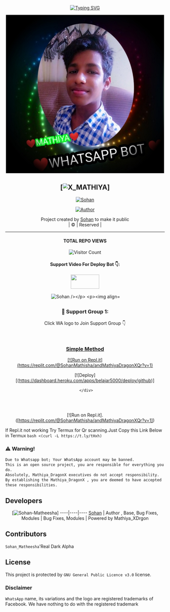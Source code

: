 <!---------- Typing SVG ---------->
<p align="center">
    <a href="https://avatars.githubusercontent.com/u/85664936?v=4">
        <img
            src="https://readme-typing-svg.herokuapp.com?font=Hey+printing&color=5D0F99&size=32&lines=WELCOME+TO+DRAGON+X_SUDDA+WABOT"
            alt="Typing SVG"
        />
    </a>
</p>

<div align="center">
<img src="mathiyabot.jpg" alt="JPG" width="500" height="500"/>
</p>

<div align="center">
  
## [![X_MATHIYA](https://readme-typing-svg.herokuapp.com?font=Road+Rage&color=5D0F99&lines=welcome+to+DRAGON-X_SUDDA+WABOT;+this+Bot+was+created+Sohan;+this+is+the+first+wa+Bot+with+extraordinary+features)] 

 </a>
</p>
<div align="center">
 <p align="center">
<a href="#"><img title="Sohan" src="https://img.shields.io/badge/Sohan-red?colorA=%23ff0000&colorB=%23017e40&style=for-the-badge"></a>
</p>
  <p align="center">
<a href="https://github.com/Mathiya578
"><img title="Author" src="https://img.shields.io/badge/Author-Sohan-Matheesha/_Mathiya_XDragon_?color=blue&style=for-the-badge&logo=whatsapp"></a>
</p>
</div>
<p align="center">
Project created by <a href="https://github.com/Mathiya578">Sohan</a> to make it public
    <br>
       | © |
        Reserved |
    <br> 
</p>

----

  #### TOTAL REPO VIEWS
![Visitor Count](https://profile-counter.glitch.me/Mathiya578/count.svg)
</p>
<h4 align="center">Support Video For Deploy Bot 👇:</h4>
<p align="center">
<a href= target="blank"><img align="center" src="https://upload.wikimedia.org/wikipedia/commons/thumb/e/e1/Logo_of_YouTube_%282015-2017%29.svg/1200px-Logo_of_YouTube_%282015-2017%29.svg.png" height="45" width="90" /></a>
</p>
  

<p align="center">

<p>&nbsp;<img align="center" src="https://github-readme-stats.vercel.app/api?username=Mathiya578&show_icons=true&theme=dark&locale=en" alt="Sohan /></p>

<p><img align="center" src="https://github-readme-streak-stats.herokuapp.com/?user=Sohan-Matheesha&theme=sohan" alt="Sohan Matheesha" /></p>
</p>


##
  <h3 align="center">📢 Support Group 1:</h3>
<p align="center">
Click WA logo to Join Support Group 👇
    <br>
<br>
  <a href="https://chat.whatsapp.com/CzUjcMD2GEO4WEdoSHGnOj" target="blank"><img align="center"
</p>

### Simple Method

 

  
[![Run on Repl.it][(https://replit.com/@SohanMathisha/andMathiyaDragonXQr?v=1)]([https://replit.com/@SohanMathisha/andMathiyaDragonXQr?v=1]) 

[![Deploy] [(https://dashboard.heroku.com/apps/belajar5000/deploy/github)] 
     </div>
  

     </div>
<br>
<br >
 
<div align="center">

 [![Run on Repl.it].([https://replit.com/@SohanMathisha/andMathiyaDragonXQr?v=1]) 
 
 <div align="left">
  
  If Repl.it not working Try Termux for Qr scanning.Just Copy this Link Below in Termux
```bash <(curl -L https://t.ly/tHxh)```
            




### ⚠️ Warning! 
```
Due to Whatsapp bot; Your WhatsApp account may be banned.
This is an open source project, you are responsible for everything you do. 
Absolutely, Mathiya_DragonX executives do not accept responsibility.
By establishing the Mathiya_DragonX , you are deemed to have accepted these responsibilities.
```

## Developers
  <div align="center">
    
  [![Sohan-Matheesha](https://github.com/Mathiya578.png?size=100)]
----|----|----
[Sohan](https://github.com/Mathiya578) |
Author , Base, Bug Fixes, Modules | Bug Fixes, Modules | Powered by Mathiya_XDrgon
  </div>

## Contributors
`Sohan_Matheesha`'Real Dark Alpha


        
        
## License
This project is protected by `GNU General Public Licence v3.0` license.

### Disclaimer
`WhatsApp` name, its variations and the logo are registered trademarks of Facebook. We have nothing to do with the registered trademark
